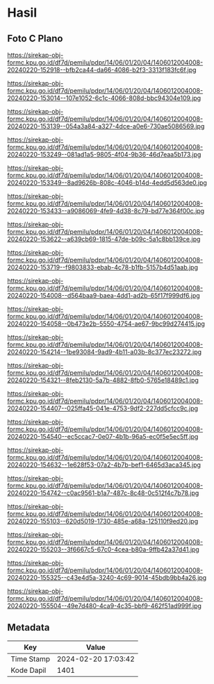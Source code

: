 # Hasil

## Foto C Plano

https://sirekap-obj-formc.kpu.go.id/df7d/pemilu/pdpr/14/06/01/20/04/1406012004008-20240220-152918--bfb2ca44-da66-4086-b2f3-3313f183fc6f.jpg

https://sirekap-obj-formc.kpu.go.id/df7d/pemilu/pdpr/14/06/01/20/04/1406012004008-20240220-153014--107e1052-6c1c-4066-808d-bbc94304e109.jpg

https://sirekap-obj-formc.kpu.go.id/df7d/pemilu/pdpr/14/06/01/20/04/1406012004008-20240220-153139--054a3a84-a327-4dce-a0e6-730ae5086569.jpg

https://sirekap-obj-formc.kpu.go.id/df7d/pemilu/pdpr/14/06/01/20/04/1406012004008-20240220-153249--081ad1a5-9805-4f04-9b36-46d7eaa5b173.jpg

https://sirekap-obj-formc.kpu.go.id/df7d/pemilu/pdpr/14/06/01/20/04/1406012004008-20240220-153349--8ad9626b-808c-4046-b14d-4edd5d563de0.jpg

https://sirekap-obj-formc.kpu.go.id/df7d/pemilu/pdpr/14/06/01/20/04/1406012004008-20240220-153433--a9086069-4fe9-4d38-8c79-bd77e364f00c.jpg

https://sirekap-obj-formc.kpu.go.id/df7d/pemilu/pdpr/14/06/01/20/04/1406012004008-20240220-153622--a639cb69-1815-47de-b09c-5a1c8bb139ce.jpg

https://sirekap-obj-formc.kpu.go.id/df7d/pemilu/pdpr/14/06/01/20/04/1406012004008-20240220-153719--f9803833-ebab-4c78-b1fb-5157b4d51aab.jpg

https://sirekap-obj-formc.kpu.go.id/df7d/pemilu/pdpr/14/06/01/20/04/1406012004008-20240220-154008--d564baa9-baea-4dd1-ad2b-65f17f999df6.jpg

https://sirekap-obj-formc.kpu.go.id/df7d/pemilu/pdpr/14/06/01/20/04/1406012004008-20240220-154058--0b473e2b-5550-4754-ae67-9bc99d274415.jpg

https://sirekap-obj-formc.kpu.go.id/df7d/pemilu/pdpr/14/06/01/20/04/1406012004008-20240220-154214--1be93084-9ad9-4b11-a03b-8c377ec23272.jpg

https://sirekap-obj-formc.kpu.go.id/df7d/pemilu/pdpr/14/06/01/20/04/1406012004008-20240220-154321--8feb2130-5a7b-4882-8fb0-5765e18489c1.jpg

https://sirekap-obj-formc.kpu.go.id/df7d/pemilu/pdpr/14/06/01/20/04/1406012004008-20240220-154407--025ffa45-041e-4753-9df2-227dd5cfcc9c.jpg

https://sirekap-obj-formc.kpu.go.id/df7d/pemilu/pdpr/14/06/01/20/04/1406012004008-20240220-154540--ec5ccac7-0e07-4b1b-96a5-ec0f5e5ec5ff.jpg

https://sirekap-obj-formc.kpu.go.id/df7d/pemilu/pdpr/14/06/01/20/04/1406012004008-20240220-154632--1e628f53-07a2-4b7b-bef1-6465d3aca345.jpg

https://sirekap-obj-formc.kpu.go.id/df7d/pemilu/pdpr/14/06/01/20/04/1406012004008-20240220-154742--c0ac9561-b1a7-487c-8c48-0c512f4c7b78.jpg

https://sirekap-obj-formc.kpu.go.id/df7d/pemilu/pdpr/14/06/01/20/04/1406012004008-20240220-155103--620d5019-1730-485e-a68a-125110f9ed20.jpg

https://sirekap-obj-formc.kpu.go.id/df7d/pemilu/pdpr/14/06/01/20/04/1406012004008-20240220-155203--3f6667c5-67c0-4cea-b80a-9ffb42a37d41.jpg

https://sirekap-obj-formc.kpu.go.id/df7d/pemilu/pdpr/14/06/01/20/04/1406012004008-20240220-155325--c43e4d5a-3240-4c69-9014-45bdb9bb4a26.jpg

https://sirekap-obj-formc.kpu.go.id/df7d/pemilu/pdpr/14/06/01/20/04/1406012004008-20240220-155504--49e7d480-4ca9-4c35-bbf9-462f51ad999f.jpg


## Metadata

| Key        | Value               |
| ---------- | ------------------- |
| Time Stamp | 2024-02-20 17:03:42 |
| Kode Dapil | 1401                |



